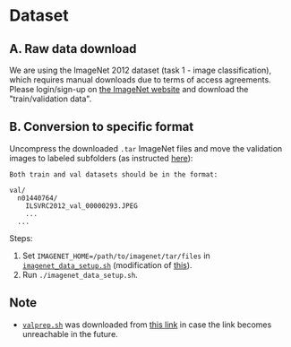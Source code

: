 # Dataset
## A. Raw data download
We are using the ImageNet 2012 dataset (task 1 - image classification), which requires manual downloads due to terms of access agreements.
Please login/sign-up on [the ImageNet website](https://image-net.org/challenges/LSVRC/2012/2012-downloads.php) and download the "train/validation data".

## B. Conversion to specific format
Uncompress the downloaded `.tar` ImageNet files and move the validation images to labeled subfolders (as instructed [here](https://github.com/NVIDIA/apex/tree/master/examples/imagenet#requirements)):
```
Both train and val datasets should be in the format:

val/
  n01440764/
    ILSVRC2012_val_00000293.JPEG
    ...
  ...
```

Steps:
1. Set `IMAGENET_HOME=/path/to/imagenet/tar/files` in [`imagenet_data_setup.sh`](imagenet_data_setup.sh) (modification of [this](https://github.com/NVIDIA/TensorRT/blob/release/8.6/tools/tensorflow-quantization/examples/data/imagenet_data_setup.sh)).
2. Run `./imagenet_data_setup.sh`.

## Note
- [`valprep.sh`](valprep.sh) was downloaded from [this link](https://raw.githubusercontent.com/soumith/imagenetloader.torch/master/valprep.sh) in case the link becomes unreachable in the future.
